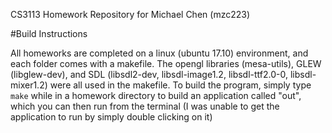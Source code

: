 CS3113 Homework Repository for Michael Chen (mzc223)

#Build Instructions

All homeworks are completed on a linux (ubuntu 17.10) environment, and each folder comes with a makefile. The opengl libraries (mesa-utils), GLEW (libglew-dev), and SDL (libsdl2-dev, libsdl-image1.2, libsdl-ttf2.0-0, libsdl-mixer1.2) were all used in the makefile. To build the program, simply type `make` while in a homework directory to build an application called "out", which you can then run from the terminal (I was unable to get the application to run by simply double clicking on it)
